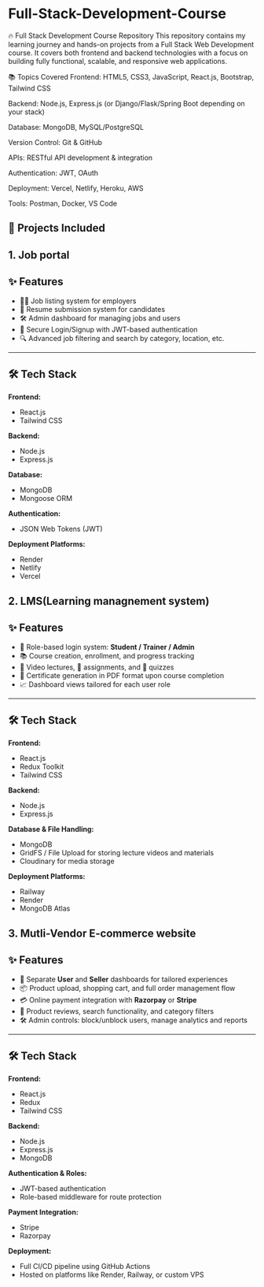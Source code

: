 # Full-Stack-Development-Course

🔥 Full Stack Development Course Repository This repository contains my learning journey and hands-on projects from a Full Stack Web Development course. It covers both frontend and backend technologies with a focus on building fully functional, scalable, and responsive web applications.

📚 Topics Covered
Frontend: HTML5, CSS3, JavaScript, React.js, Bootstrap, Tailwind CSS

Backend: Node.js, Express.js (or Django/Flask/Spring Boot depending on your stack)

Database: MongoDB, MySQL/PostgreSQL

Version Control: Git & GitHub

APIs: RESTful API development & integration

Authentication: JWT, OAuth

Deployment: Vercel, Netlify, Heroku, AWS

Tools: Postman, Docker, VS Code

## 🚀 Projects Included

## 1. Job portal
## ✨ Features

- 🧑‍💼 Job listing system for employers  
- 📄 Resume submission system for candidates  
- 🛠️ Admin dashboard for managing jobs and users  
- 🔐 Secure Login/Signup with JWT-based authentication  
- 🔍 Advanced job filtering and search by category, location, etc.

---

## 🛠️ Tech Stack

**Frontend:**  
- React.js  
- Tailwind CSS  

**Backend:**  
- Node.js  
- Express.js  

**Database:**  
- MongoDB  
- Mongoose ORM  

**Authentication:**  
- JSON Web Tokens (JWT)

**Deployment Platforms:**  
- Render  
- Netlify  
- Vercel  

## 2. LMS(Learning managnement system)
 ## ✨ Features

- 🔐 Role-based login system: **Student / Trainer / Admin**
- 📚 Course creation, enrollment, and progress tracking
- 🎥 Video lectures, 📄 assignments, and 📝 quizzes
- 📜 Certificate generation in PDF format upon course completion
- 📈 Dashboard views tailored for each user role

---

## 🛠️ Tech Stack

**Frontend:**
- React.js
- Redux Toolkit
- Tailwind CSS

**Backend:**
- Node.js
- Express.js

**Database & File Handling:**
- MongoDB
- GridFS / File Upload for storing lecture videos and materials
- Cloudinary for media storage

**Deployment Platforms:**
- Railway
- Render
- MongoDB Atlas

## 3. Mutli-Vendor E-commerce website
## ✨ Features

- 👤 Separate **User** and **Seller** dashboards for tailored experiences
- 📦 Product upload, shopping cart, and full order management flow
- 💳 Online payment integration with **Razorpay** or **Stripe**
- 🌟 Product reviews, search functionality, and category filters
- 🛠️ Admin controls: block/unblock users, manage analytics and reports

---

## 🛠️ Tech Stack

**Frontend:**
- React.js
- Redux
- Tailwind CSS

**Backend:**
- Node.js
- Express.js
- MongoDB

**Authentication & Roles:**
- JWT-based authentication
- Role-based middleware for route protection

**Payment Integration:**
- Stripe
- Razorpay

**Deployment:**
- Full CI/CD pipeline using GitHub Actions
- Hosted on platforms like Render, Railway, or custom VPS
